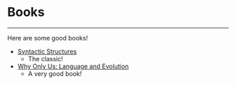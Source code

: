 # Books
--- 

Here are some good books!

- [Syntactic Structures](https://www.amazon.com/Syntactic-Structures-Noam-Chomsky/dp/1614278040/)
	- The classic!
- [Why Only Us: Language and Evolution](https://www.amazon.com/Why-Only-Us-Language-Evolution/dp/0262533499)
	- A very good book!